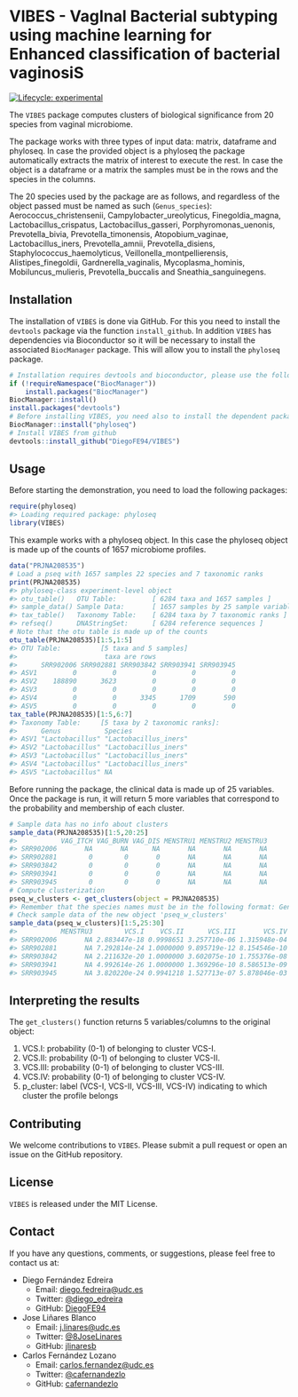 
<!-- README.md is generated from README.Rmd. Please edit that file -->

# VIBES - VagInal Bacterial subtyping using machine learning for Enhanced classification of bacterial vaginosiS

<!-- badges: start -->

[![Lifecycle:
experimental](https://img.shields.io/badge/lifecycle-experimental-orange.svg)](https://lifecycle.r-lib.org/articles/stages.html#experimental)
<!-- badges: end -->

The `VIBES` package computes clusters of biological significance from 20
species from vaginal microbiome.

The package works with three types of input data: matrix, dataframe and
phyloseq. In case the provided object is a phyloseq the package
automatically extracts the matrix of interest to execute the rest. In
case the object is a dataframe or a matrix the samples must be in the
rows and the species in the columns.

The 20 species used by the package are as follows, and regardless of the
object passed must be named as such (`Genus_species`):
Aerococcus_christensenii, Campylobacter_ureolyticus, Finegoldia_magna,
Lactobacillus_crispatus, Lactobacillus_gasseri, Porphyromonas_uenonis,
Prevotella_bivia, Prevotella_timonensis, Atopobium_vaginae,
Lactobacillus_iners, Prevotella_amnii, Prevotella_disiens,
Staphylococcus_haemolyticus, Veillonella_montpellierensis,
Alistipes_finegoldii, Gardnerella_vaginalis, Mycoplasma_hominis,
Mobiluncus_mulieris, Prevotella_buccalis and Sneathia_sanguinegens.

## Installation

The installation of `VIBES` is done via GitHub. For this you need to
install the `devtools` package via the function `install_github`. In
addition `VIBES` has dependencies via Bioconductor so it will be
necessary to install the associated `BiocManager` package. This will
allow you to install the `phyloseq` package.

``` r
# Installation requires devtools and bioconductor, please use the following commands
if (!requireNamespace("BiocManager"))
    install.packages("BiocManager")
BiocManager::install()
install.packages("devtools")
# Before installing VIBES, you need also to install the dependent package `phyloseq`
BiocManager::install("phyloseq")
# Install VIBES from github
devtools::install_github("DiegoFE94/VIBES")
```

## Usage

Before starting the demonstration, you need to load the following
packages:

``` r
require(phyloseq)
#> Loading required package: phyloseq
library(VIBES)
```

This example works with a phyloseq object. In this case the phyloseq
object is made up of the counts of 1657 microbiome profiles.

``` r
data("PRJNA208535")
# Load a pseq with 1657 samples 22 species and 7 taxonomic ranks
print(PRJNA208535)
#> phyloseq-class experiment-level object
#> otu_table()   OTU Table:         [ 6284 taxa and 1657 samples ]
#> sample_data() Sample Data:       [ 1657 samples by 25 sample variables ]
#> tax_table()   Taxonomy Table:    [ 6284 taxa by 7 taxonomic ranks ]
#> refseq()      DNAStringSet:      [ 6284 reference sequences ]
# Note that the otu table is made up of the counts
otu_table(PRJNA208535)[1:5,1:5]
#> OTU Table:          [5 taxa and 5 samples]
#>                      taxa are rows
#>      SRR902006 SRR902881 SRR903842 SRR903941 SRR903945
#> ASV1         0         0         0         0         0
#> ASV2    188890      3623         0         0         0
#> ASV3         0         0         0         0         0
#> ASV4         0         0      3345      1709       590
#> ASV5         0         0         0         0         0
tax_table(PRJNA208535)[1:5,6:7]
#> Taxonomy Table:     [5 taxa by 2 taxonomic ranks]:
#>      Genus           Species              
#> ASV1 "Lactobacillus" "Lactobacillus_iners"
#> ASV2 "Lactobacillus" "Lactobacillus_iners"
#> ASV3 "Lactobacillus" "Lactobacillus_iners"
#> ASV4 "Lactobacillus" "Lactobacillus_iners"
#> ASV5 "Lactobacillus" NA
```

Before running the package, the clinical data is made up of 25
variables. Once the package is run, it will return 5 more variables that
correspond to the probability and membership of each cluster.

``` r
# Sample data has no info about clusters
sample_data(PRJNA208535)[1:5,20:25]
#>           VAG_ITCH VAG_BURN VAG_DIS MENSTRU1 MENSTRU2 MENSTRU3
#> SRR902006       NA       NA      NA       NA       NA       NA
#> SRR902881        0        0       0       NA       NA       NA
#> SRR903842        0        0       0       NA       NA       NA
#> SRR903941        0        0       0       NA       NA       NA
#> SRR903945        0        0       0       NA       NA       NA
# Compute clusterization
pseq_w_clusters <- get_clusters(object = PRJNA208535)
#> Remember that the species names must be in the following format: Genus_species
# Check sample data of the new object 'pseq_w_clusters'
sample_data(pseq_w_clusters)[1:5,25:30]
#>           MENSTRU3        VCS.I    VCS.II      VCS.III       VCS.IV p_cluster
#> SRR902006       NA 2.883447e-18 0.9998651 3.257710e-06 1.315948e-04    VCS-II
#> SRR902881       NA 7.292814e-24 1.0000000 9.895719e-12 8.154546e-10    VCS-II
#> SRR903842       NA 2.211632e-20 1.0000000 3.602075e-10 1.755376e-08    VCS-II
#> SRR903941       NA 4.992614e-26 1.0000000 1.369296e-10 8.586513e-09    VCS-II
#> SRR903945       NA 3.820220e-24 0.9941218 1.527713e-07 5.878046e-03    VCS-II
```

## Interpreting the results

The `get_clusters()` function returns 5 variables/columns to the
original object:

1.  VCS.I: probability (0-1) of belonging to cluster VCS-I.
2.  VCS.II: probability (0-1) of belonging to cluster VCS-II.
3.  VCS.III: probability (0-1) of belonging to cluster VCS-III.
4.  VCS.IV: probability (0-1) of belonging to cluster VCS-IV.
5.  p_cluster: label (VCS-I, VCS-II, VCS-III, VCS-IV) indicating to
    which cluster the profile belongs

## Contributing

We welcome contributions to `VIBES`. Please submit a pull request or
open an issue on the GitHub repository.

## License

`VIBES` is released under the MIT License.

## Contact

If you have any questions, comments, or suggestions, please feel free to
contact us at:

- Diego Fernández Edreira
  - Email: <diego.fedreira@udc.es>
  - Twitter: [@diego_edreira](https://twitter.com/diego_edreira)
  - GitHub: [DiegoFE94](https://github.com/DiegoFE94/)
- Jose Liñares Blanco
  - Email: <j.linares@udc.es>
  - Twitter: [@8JoseLinares](https://twitter.com/8JoseLinares)
  - GitHub: [jlinaresb](https://github.com/jlinaresb)
- Carlos Fernández Lozano
  - Email: <carlos.fernandez@udc.es>
  - Twitter: [@cafernandezlo](https://twitter.com/cafernandezlo)
  - GitHub: [cafernandezlo](https://github.com/cafernandezlo)

